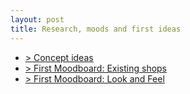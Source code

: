 ```yaml
---
layout: post
title: Research, moods and first ideas
---
```

- [> Concept ideas](https://docs.google.com/spreadsheets/d/1SC2yEkBmQ5XHqIO4aBTsGN4zVFB1zlUK17p0-M_u77Y/edit?usp=sharing)
- [> First Moodboard: Existing shops](#)
- [> First Moodboard: Look and Feel](#)
